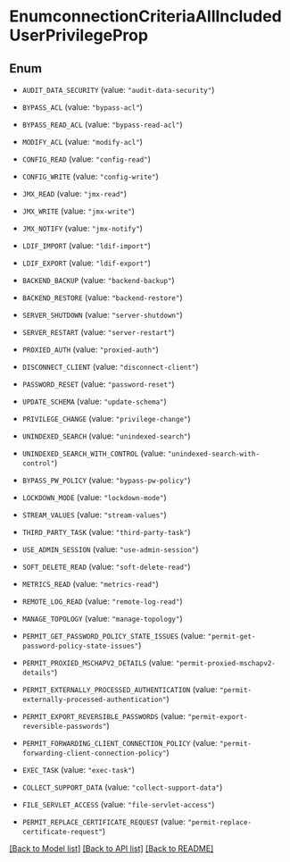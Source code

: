# EnumconnectionCriteriaAllIncludedUserPrivilegeProp

## Enum


* `AUDIT_DATA_SECURITY` (value: `"audit-data-security"`)

* `BYPASS_ACL` (value: `"bypass-acl"`)

* `BYPASS_READ_ACL` (value: `"bypass-read-acl"`)

* `MODIFY_ACL` (value: `"modify-acl"`)

* `CONFIG_READ` (value: `"config-read"`)

* `CONFIG_WRITE` (value: `"config-write"`)

* `JMX_READ` (value: `"jmx-read"`)

* `JMX_WRITE` (value: `"jmx-write"`)

* `JMX_NOTIFY` (value: `"jmx-notify"`)

* `LDIF_IMPORT` (value: `"ldif-import"`)

* `LDIF_EXPORT` (value: `"ldif-export"`)

* `BACKEND_BACKUP` (value: `"backend-backup"`)

* `BACKEND_RESTORE` (value: `"backend-restore"`)

* `SERVER_SHUTDOWN` (value: `"server-shutdown"`)

* `SERVER_RESTART` (value: `"server-restart"`)

* `PROXIED_AUTH` (value: `"proxied-auth"`)

* `DISCONNECT_CLIENT` (value: `"disconnect-client"`)

* `PASSWORD_RESET` (value: `"password-reset"`)

* `UPDATE_SCHEMA` (value: `"update-schema"`)

* `PRIVILEGE_CHANGE` (value: `"privilege-change"`)

* `UNINDEXED_SEARCH` (value: `"unindexed-search"`)

* `UNINDEXED_SEARCH_WITH_CONTROL` (value: `"unindexed-search-with-control"`)

* `BYPASS_PW_POLICY` (value: `"bypass-pw-policy"`)

* `LOCKDOWN_MODE` (value: `"lockdown-mode"`)

* `STREAM_VALUES` (value: `"stream-values"`)

* `THIRD_PARTY_TASK` (value: `"third-party-task"`)

* `USE_ADMIN_SESSION` (value: `"use-admin-session"`)

* `SOFT_DELETE_READ` (value: `"soft-delete-read"`)

* `METRICS_READ` (value: `"metrics-read"`)

* `REMOTE_LOG_READ` (value: `"remote-log-read"`)

* `MANAGE_TOPOLOGY` (value: `"manage-topology"`)

* `PERMIT_GET_PASSWORD_POLICY_STATE_ISSUES` (value: `"permit-get-password-policy-state-issues"`)

* `PERMIT_PROXIED_MSCHAPV2_DETAILS` (value: `"permit-proxied-mschapv2-details"`)

* `PERMIT_EXTERNALLY_PROCESSED_AUTHENTICATION` (value: `"permit-externally-processed-authentication"`)

* `PERMIT_EXPORT_REVERSIBLE_PASSWORDS` (value: `"permit-export-reversible-passwords"`)

* `PERMIT_FORWARDING_CLIENT_CONNECTION_POLICY` (value: `"permit-forwarding-client-connection-policy"`)

* `EXEC_TASK` (value: `"exec-task"`)

* `COLLECT_SUPPORT_DATA` (value: `"collect-support-data"`)

* `FILE_SERVLET_ACCESS` (value: `"file-servlet-access"`)

* `PERMIT_REPLACE_CERTIFICATE_REQUEST` (value: `"permit-replace-certificate-request"`)


[[Back to Model list]](../README.md#documentation-for-models) [[Back to API list]](../README.md#documentation-for-api-endpoints) [[Back to README]](../README.md)



